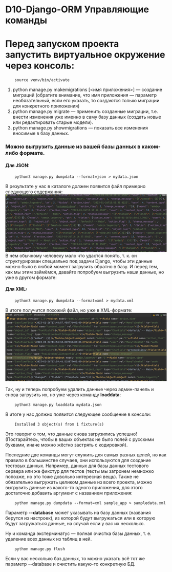 # D10-Django-ORM Управляющие команды
# Перед запуском проекта запустить виртуальное окружение через консоль:
```
    source venv/bin/activate
```

1. python manage.py makemigrations [<имя приложения>] — создание миграций (обратите внимание, что имя приложения — параметр необязательный, если его указать, то создаются только миграции для конкретного приложения)
2. python manage.py migrate — применить созданные миграции, т.е. внести изменения уже именно в саму базу данных (создать новые или редактировать старые модели).
3. python manage.py showmigrations — показать все изменения вносимые в базу данных.

### Можно выгрузить данные из вашей базы данных в каком-либо формате.

#### Для JSON:
```
    python3 manage.py dumpdata --format=json > mydata.json
```
В результате у нас в каталоге должен появится файл примерно следующего содержания:
![img.png](img.png)
В нём обычному человеку мало что удастся понять, т. к. он структурирован специально под задачи Django, чтобы эти данные можно было в любой момент загрузить обратно в базу. И перед тем, как мы этим займёмся, давайте попробуем выгрузить наши данные, но уже в другом формате:
#### Для XML:
```
    python3 manage.py dumpdata --format=xml > mydata.xml
```

В итоге получится похожий файл, но уже в XML-формате:
![img_1.png](img_1.png)

Так, ну и теперь попробуем удалить данные через админ-панель и снова загрузить их, но уже через команду <b>loaddata</b>:
```
    python3 manage.py loaddata mydata.json
```

В итоге у нас должно появится следующее сообщение в консоли:

```
    Installed 3 object(s) from 1 fixture(s)
```

Это говорит о том, что данные снова загрузились успешно! (Постарайтесь, чтобы в ваших объектах не было полей с русскими буквами, иначе можно жёстко застрять с кодировкой).

Последние две команды могут служить для самых разных целей, но как правило в большинстве случаев, они используются для создание тестовых данных. Например, данных для базы данных тестового сервера или же фикстур для тестов (тесты мы затронем немножко попозже, но это тоже довольно интересная вещь). Также не обязательно выгружать целиком данные из всего проекта, можно выгрузить данные из какого-то одного приложения, для этого достаточно добавить аргумент с названием приложения:


```
    python manage.py dumpdata --format=xml sample_app > sampledata.xml 
```

Параметр <b>--database</b> может указывать на базу данных (названия берутся из настроек), из которой будут выгружаться или в которую будут загружаться данные, на случай если у вас их несколько.

Ну и команда экстерминатус — полная очистка базы данных, т. е. удаление всех данных из таблиц в ней.

```
    python manage.py flush 
```

Если у вас несколько баз данных, то можно указать всё тот же параметр --database и очистить какую-то конкретную БД.